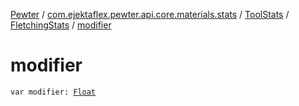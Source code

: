 [Pewter](../../../index.md) / [com.ejektaflex.pewter.api.core.materials.stats](../../index.md) / [ToolStats](../index.md) / [FletchingStats](index.md) / [modifier](./modifier.md)

# modifier

`var modifier: `[`Float`](https://kotlinlang.org/api/latest/jvm/stdlib/kotlin/-float/index.html)